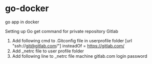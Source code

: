 # go-docker
go app in docker

Setting up Go get command for private repository Gitlab

1. Add following cmd to .Gitconfig file in userprofile folder
[url "ssh://git@gitlab.com/"]
	insteadOf = https://gitlab.com/
2. Add _netrc file to user profile folder
3. Add following line to _netrc file
machine gitlab.com login <username> password <access-key>   

